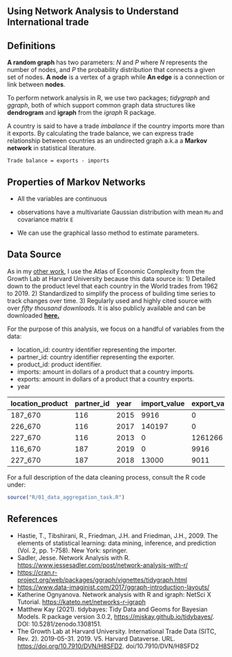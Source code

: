 ## Using Network Analysis to Understand International trade

**Definitions**
------------------------
**A random graph** has two parameters: *N* and *P* where *N* represents the number of nodes, and *P* the probability distribution that connects a given set of nodes. **A node** is a vertex of a graph while **An edge** is a connection or link between **nodes**.

To perform network analysis in R, we use two packages; *tidygraph* and *ggraph*, both of which support common graph data structures like **dendrogram** and **igraph** from the *igraph* R package.

A country is said to have a trade *imbalance* if the country imports more than it exports. By calculating the trade balance, we can express trade relationship between countries as an undirected graph a.k.a a **Markov network** in statistical literature.

```
Trade balance = exports - imports
```
**Properties of Markov Networks**
--------------------------------
- All the variables are continuous
- observations have a multivariate Gaussian distribution with mean `Mu` and covariance matrix `E`

- We can use the graphical lasso method to estimate parameters. 


**Data Source**
---------------
As in my [other work](https://github.com/LNshuti/LNSHUTI.github.io), I use the Atlas of Economic Complexity from the Growth Lab at Harvard University because this data source is: 1) Detailed down to the product level that each country in the World trades from 1962 to 2019. 2) Standardized to simplify the process of building time series to track changes over time. 3) Regularly used and highly cited source with over *fifty thousand downloads*. It is also publicly available and can be downloaded [**here.**](https://dataverse.harvard.edu/dataset.xhtml?persistentId=doi:10.7910/DVN/H8SFD2)

For the purpose of this analysis, we focus on a handful of variables from the data:
- location_id: country identifier representing the importer.  
- partner_id: country identifier representing the exporter.
- product_id: product identifier. 
- imports: amount in dollars of a product that a country imports.
- exports: amount in dollars of a product that a country exports.
- year

|location_product | partner_id |year     | import_value | export_value|
:-----------------|:-----------|:--------|:-------------|:------------| 
|187_670          |116         |  2015   |9916          |         0   |
|226_670          |116         |  2017   |140197        |         0   |
|227_670          |116         |  2013   |0             |   1261266   |
|116_670          |187         |  2019   |0             |      9916   |
|227_670          |187         |  2018   |13000         |      9011   |

For a full description of the data cleaning process, consult the R code under:

``` r
source("R/01_data_aggregation_task.R")
```



**References**
--------------
- Hastie, T., Tibshirani, R., Friedman, J.H. and Friedman, J.H., 2009. The elements of statistical learning: data mining, inference, and prediction (Vol. 2, pp. 1-758). New York: springer.
- Sadler, Jesse. Network Analysis with R. https://www.jessesadler.com/post/network-analysis-with-r/
- https://cran.r-project.org/web/packages/ggraph/vignettes/tidygraph.html
- https://www.data-imaginist.com/2017/ggraph-introduction-layouts/
- Katherine Ognyanova. Network analysis with R and igraph: NetSci X Tutorial.
  https://kateto.net/networks-r-igraph
- Matthew Kay (2021). tidybayes: Tidy Data and Geoms for Bayesian Models. R package version 3.0.2, https://mjskay.github.io/tidybayes/. DOI: 10.5281/zenodo.1308151.
- The Growth Lab at Harvard University. International Trade Data (SITC, Rev. 2). 2019-05-31. 2019. V5. Harvard Dataverse. URL. https://doi.org/10.7910/DVN/H8SFD2. doi/10.7910/DVN/H8SFD2